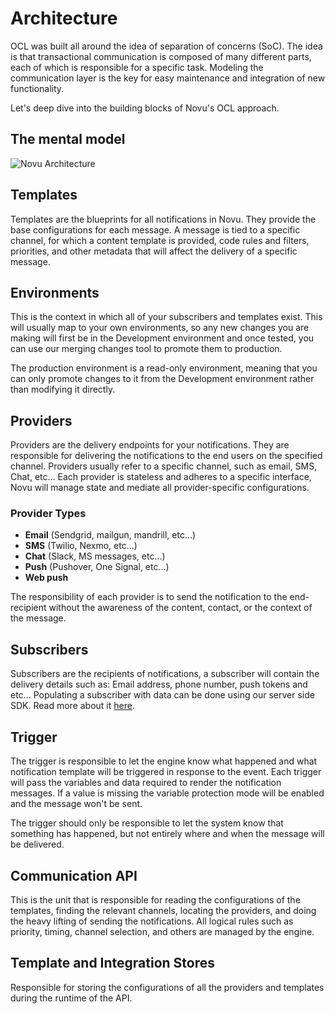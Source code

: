 # Architecture

OCL was built all around the idea of separation of concerns (SoC). The idea is that transactional communication is composed of many different parts, each of which is responsible for a specific task. Modeling the communication layer is the key for easy maintenance and integration of new functionality.

Let's deep dive into the building blocks of Novu's OCL approach.

## The mental model

![Novu Architecture](https://user-images.githubusercontent.com/89788120/195802678-6d566d86-8175-490f-9ac9-dfd23b8959bd.png)

## Templates

Templates are the blueprints for all notifications in Novu. They provide the base configurations for each message. A message is tied to a specific channel, for which a content template is provided, code rules and filters, priorities, and other metadata that will affect the delivery of a specific message.

## Environments

This is the context in which all of your subscribers and templates exist. This will usually map to your own environments, so any new changes you are making will first be in the Development environment and once tested, you can use our merging changes tool to promote them to production.

The production environment is a read-only environment, meaning that you can only promote changes to it from the Development environment rather than modifying it directly.

## Providers

Providers are the delivery endpoints for your notifications. They are responsible for delivering the notifications to the end users on the specified channel. Providers usually refer to a specific channel, such as email, SMS, Chat, etc... Each provider is stateless and adheres to a specific interface, Novu will manage state and mediate all provider-specific configurations.

### Provider Types

- **Email** (Sendgrid, mailgun, mandrill, etc...)
- **SMS** (Twilio, Nexmo, etc...)
- **Chat** (Slack, MS messages, etc...)
- **Push** (Pushover, One Signal, etc...)
- **Web push**

The responsibility of each provider is to send the notification to the end-recipient without the awareness of the content, contact, or the context of the message.

## Subscribers

Subscribers are the recipients of notifications, a subscriber will contain the delivery details such as: Email address, phone number, push tokens and etc...
Populating a subscriber with data can be done using our server side SDK. Read more about it [here](/platform/subscribers).

## Trigger

The trigger is responsible to let the engine know what happened and what notification template will be triggered in response to the event. Each trigger will pass the variables and data required to render the notification messages. If a value is missing the variable protection mode will be enabled and the message won't be sent.

The trigger should only be responsible to let the system know that something has happened, but not entirely where and when the message will be delivered.

## Communication API

This is the unit that is responsible for reading the configurations of the templates, finding the relevant channels, locating the providers, and doing the heavy lifting of sending the notifications. All logical rules such as priority, timing, channel selection, and others are managed by the engine.

## Template and Integration Stores

Responsible for storing the configurations of all the providers and templates during the runtime of the API.
